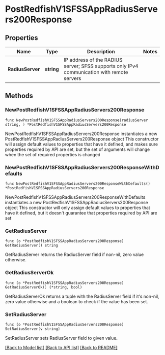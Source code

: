# PostRedfishV1SFSSAppRadiusServers200Response

## Properties

Name | Type | Description | Notes
------------ | ------------- | ------------- | -------------
**RadiusServer** | **string** | IP address of the RADIUS server; SFSS supports only IPv4 communication with remote servers | 

## Methods

### NewPostRedfishV1SFSSAppRadiusServers200Response

`func NewPostRedfishV1SFSSAppRadiusServers200Response(radiusServer string, ) *PostRedfishV1SFSSAppRadiusServers200Response`

NewPostRedfishV1SFSSAppRadiusServers200Response instantiates a new PostRedfishV1SFSSAppRadiusServers200Response object
This constructor will assign default values to properties that have it defined,
and makes sure properties required by API are set, but the set of arguments
will change when the set of required properties is changed

### NewPostRedfishV1SFSSAppRadiusServers200ResponseWithDefaults

`func NewPostRedfishV1SFSSAppRadiusServers200ResponseWithDefaults() *PostRedfishV1SFSSAppRadiusServers200Response`

NewPostRedfishV1SFSSAppRadiusServers200ResponseWithDefaults instantiates a new PostRedfishV1SFSSAppRadiusServers200Response object
This constructor will only assign default values to properties that have it defined,
but it doesn't guarantee that properties required by API are set

### GetRadiusServer

`func (o *PostRedfishV1SFSSAppRadiusServers200Response) GetRadiusServer() string`

GetRadiusServer returns the RadiusServer field if non-nil, zero value otherwise.

### GetRadiusServerOk

`func (o *PostRedfishV1SFSSAppRadiusServers200Response) GetRadiusServerOk() (*string, bool)`

GetRadiusServerOk returns a tuple with the RadiusServer field if it's non-nil, zero value otherwise
and a boolean to check if the value has been set.

### SetRadiusServer

`func (o *PostRedfishV1SFSSAppRadiusServers200Response) SetRadiusServer(v string)`

SetRadiusServer sets RadiusServer field to given value.



[[Back to Model list]](../README.md#documentation-for-models) [[Back to API list]](../README.md#documentation-for-api-endpoints) [[Back to README]](../README.md)


